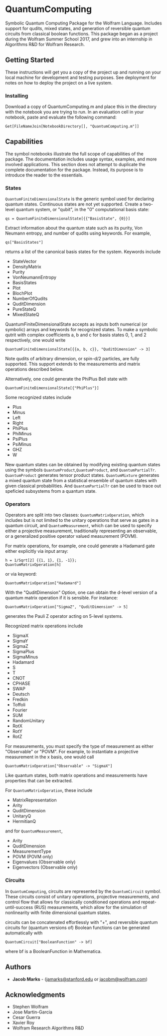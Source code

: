 # QuantumComputing

Symbolic Quantum Computing Package for the Wolfram Language. Includes support for qudits, mixed states, and generation of reversible quantum circuits from classical boolean functions. This package began as a project during the Wolfram Summer School 2017, and grew into an internship in Algorithms R&D for Wolfram Research.

## Getting Started

These instructions will get you a copy of the project up and running on your local machine for development and testing purposes. See deployment for notes on how to deploy the project on a live system.

### Installing

Download a copy of QuantumComputing.m and place this in the directory with the notebook you are trying to run. In an evaluation cell in your notebook, paste and evaluate the following command:

```
Get[FileNameJoin[NotebookDirectory[], "QuantumComputing.m"]]
```


## Capabilities

The symbol notebooks illustrate the full scope of capabilities of the package. The documentation includes usage syntax, examples, and more involved applications. This section does not attempt to duplicate the complete documentation for the package. Instead, its purpose is to introduce the reader to the essentials.

### States

`QuantumFiniteDimensionalState` is the generic symbol used for declaring quantum states. Continuous states are not yet supported. Create a two-level quantum system, or "qubit", in the "0" computational basis state:

```
qs = QuantumFiniteDimensionalState[{{"BasisState", {0}}]
```
Extract information about the quantum state such as its purity, Von Neumann entropy, and number of qudits using keywords. For example, 

```
qs["BasisStates"]
```

returns a list of the canonical basis states for the system. Keywords include

* StateVector
* DensityMatrix
* Purity
* VonNeumannEntropy
* BasisStates
* Plot
* BlochPlot
* NumberOfQudits
* QuditDimension
* PureStateQ
* MixedStateQ

QuantumFiniteDimensionalState accepts as inputs both numerical (or symbolic) arrays and keywords for recognized states. To make a symbolic qutrit with complex coefficients a, b and c for basis states 0, 1, and 2 respectively, one would write

```
QuantumFiniteDimensionalState[{{a, b, c}}, "QuditDimension" -> 3]
```

Note qudits of arbitrary dimension, or spin-d/2 particles, are fully supported. This support extends to the measurements and matrix operations described below.

Alternatively, one could generate the PhiPlus Bell state with

```
QuantumFiniteDimensionalState[{"PhiPlus"}]
```

Some recognized states include

* Plus
* Minus
* Left
* Right
* PhiPlus
* PhiMinus
* PsiPlus
* PsiMinus
* GHZ
* W

New quantum states can be obtained by modifying existing quantum states using the symbols `QuantumProduct`,`QuantumProduct`, and `QuantumPartialTr`. `QuantumProduct` generates tensor product states. `QuantumMixture` generates a mixed quantum state from a statistical ensemble of quantum states with given classical probabilities. And `QuantumPartialTr` can be used to trace out speficied subsystems from a quantum state. 

### Operators

Operators are split into two classes: `QuantumMatrixOperation`, which includes but is not limited to the unitary operations that serve as gates in a quantum circuit, and `QuantumMeasurement`, which can be used to specify either a projective measurement, traditionally representing an observable, or a generalized positive operator valued measurement (POVM).

For matrix operations, for example, one could generate a Hadamard gate either explicitly via input array:

```
h = 1/Sqrt[2] {{1, 1}, {1, -1}};
QuantumMatrixOperation[h]
```
or via keyword:

```
QuantumMatrixOperation["Hadamard"]
```

With the "QuditDimension" Option, one can obtain the d-level version of a quantum matrix operation if it is sensible. For instance:

```
QuantumMatrixOperation["SigmaZ", "QuditDimension" -> 5]
```

generates the Pauli Z operator acting on 5-level systems.

Recognized matrix operations include

* SigmaX
* SigmaY
* SigmaZ
* SigmaPlus
* SigmaMinus
* Hadamard
* S
* T
* CNOT
* CPHASE
* SWAP
* Deutsch
* Fredkin
* Toffoli
* Fourier
* SUM
* RandomUnitary
* RotX
* RotY
* RotZ

For measurements, you must specify the type of measurement as either "Observable" or "POVM". For example, to instantiate a projective measurement in the x basis, one would call

```
QuantumMatrixOperation["Observable" -> "SigmaX"]
```

Like quantum states, both matrix operations and measurements have properties that can be extracted.

For `QuantumMatrixOperation`, these include

* MatrixRepresentation
* Arity
* QuditDimension
* UnitaryQ
* HermitianQ

and for `QuantumMeasurement`,

* Arity
* QuditDimension
* MeasurementType
* POVM (POVM only)
* Eigenvalues (Observable only)
* Eigenvectors (Observable only)

### Circuits

In `QuantumComputing`, circuits are represented by the `QuantumCircuit` symbol. These circuits consist of unitary operations, projective measurements, and control flow that allows for classically conditioned operations and repeat-until-success (RUS) measurements, which allow for the simulation of nonlinearity with finite dimensional quantum states. 

circuits can be concatenated effortlessly with "+", and reversible quantum circuits for (quantum versions of) Boolean functions can be generated automatically with

```
QuantumCircuit["BooleanFunction" -> bf]
```

where bf is a BooleanFunction in Mathematica.

## Authors

* **Jacob Marks**  - (jamarks@stanford.edu or jacobm@wolfram.com)


## Acknowledgments

* Stephen Wolfram
* Jose Martin-Garcia
* Cesar Guerra
* Xavier Roy
* Wolfram Research Algorithms R&D
